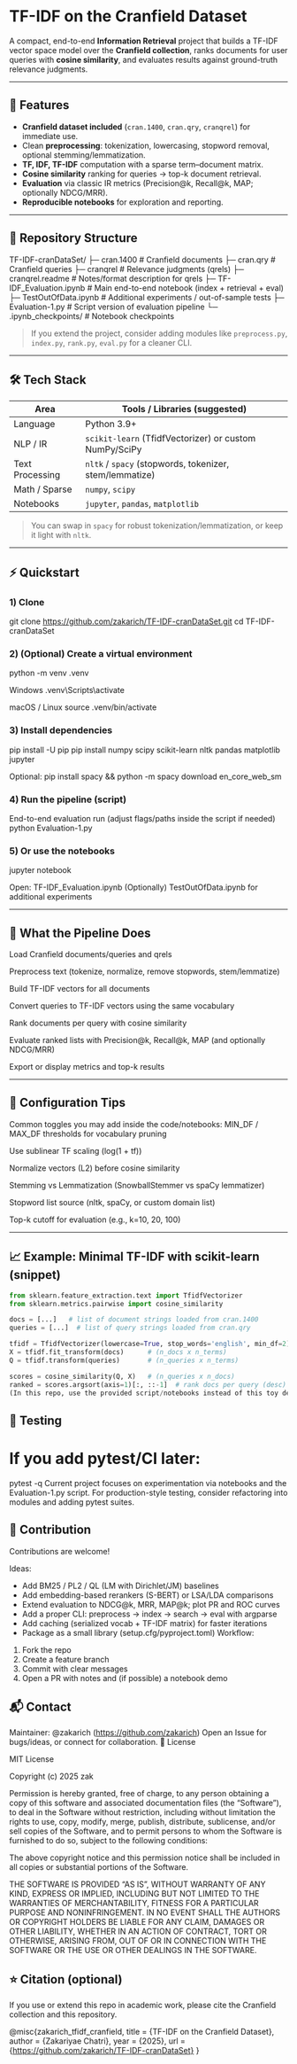 # TF-IDF on the Cranfield Dataset

A compact, end-to-end **Information Retrieval** project that builds a TF-IDF vector space model over the **Cranfield collection**, ranks documents for user queries with **cosine similarity**, and evaluates results against ground-truth relevance judgments.

---

## 🚀 Features

- **Cranfield dataset included** (`cran.1400`, `cran.qry`, `cranqrel`) for immediate use.
- Clean **preprocessing**: tokenization, lowercasing, stopword removal, optional stemming/lemmatization.
- **TF, IDF, TF-IDF** computation with a sparse term–document matrix.
- **Cosine similarity** ranking for queries → top-k document retrieval.
- **Evaluation** via classic IR metrics (Precision@k, Recall@k, MAP; optionally NDCG/MRR).
- **Reproducible notebooks** for exploration and reporting.

---

## 🧱 Repository Structure

TF-IDF-cranDataSet/
├─ cran.1400 # Cranfield documents
├─ cran.qry # Cranfield queries
├─ cranqrel # Relevance judgments (qrels)
├─ cranqrel.readme # Notes/format description for qrels
├─ TF-IDF_Evaluation.ipynb # Main end-to-end notebook (index + retrieval + eval)
├─ TestOutOfData.ipynb # Additional experiments / out-of-sample tests
├─ Evaluation-1.py # Script version of evaluation pipeline
└─ .ipynb_checkpoints/ # Notebook checkpoints


> If you extend the project, consider adding modules like `preprocess.py`, `index.py`, `rank.py`, `eval.py` for a cleaner CLI.

---

## 🛠 Tech Stack

| Area            | Tools / Libraries (suggested)                           |
|-----------------|---------------------------------------------------------|
| Language        | Python 3.9+                                             |
| NLP / IR        | `scikit-learn` (TfidfVectorizer) or custom NumPy/SciPy  |
| Text Processing | `nltk` / `spacy` (stopwords, tokenizer, stem/lemmatize) |
| Math / Sparse   | `numpy`, `scipy`                                        |
| Notebooks       | `jupyter`, `pandas`, `matplotlib`                       |

> You can swap in `spacy` for robust tokenization/lemmatization, or keep it light with `nltk`.

---

## ⚡ Quickstart

### 1) Clone

git clone https://github.com/zakarich/TF-IDF-cranDataSet.git
cd TF-IDF-cranDataSet


### 2) (Optional) Create a virtual environment

python -m venv .venv

Windows
.venv\Scripts\activate

macOS / Linux
source .venv/bin/activate


### 3) Install dependencies

pip install -U pip
pip install numpy scipy scikit-learn nltk pandas matplotlib jupyter

Optional:
pip install spacy && python -m spacy download en_core_web_sm


### 4) Run the pipeline (script)

End-to-end evaluation run (adjust flags/paths inside the script if needed)
python Evaluation-1.py


### 5) Or use the notebooks

jupyter notebook

Open: TF-IDF_Evaluation.ipynb
(Optionally) TestOutOfData.ipynb for additional experiments


---

## 🧪 What the Pipeline Does

Load Cranfield documents/queries and qrels

Preprocess text (tokenize, normalize, remove stopwords, stem/lemmatize)

Build TF-IDF vectors for all documents

Convert queries to TF-IDF vectors using the same vocabulary

Rank documents per query with cosine similarity

Evaluate ranked lists with Precision@k, Recall@k, MAP (and optionally NDCG/MRR)

Export or display metrics and top-k results


---

## 🧩 Configuration Tips

Common toggles you may add inside the code/notebooks:
MIN_DF / MAX_DF thresholds for vocabulary pruning

Use sublinear TF scaling (log(1 + tf))

Normalize vectors (L2) before cosine similarity

Stemming vs Lemmatization (SnowballStemmer vs spaCy lemmatizer)

Stopword list source (nltk, spaCy, or custom domain list)

Top-k cutoff for evaluation (e.g., k=10, 20, 100)


---

## 📈 Example: Minimal TF-IDF with scikit-learn (snippet)

```python
from sklearn.feature_extraction.text import TfidfVectorizer
from sklearn.metrics.pairwise import cosine_similarity

docs = [...]   # list of document strings loaded from cran.1400
queries = [...]  # list of query strings loaded from cran.qry

tfidf = TfidfVectorizer(lowercase=True, stop_words='english', min_df=2)
X = tfidf.fit_transform(docs)      # (n_docs x n_terms)
Q = tfidf.transform(queries)       # (n_queries x n_terms)

scores = cosine_similarity(Q, X)   # (n_queries x n_docs)
ranked = scores.argsort(axis=1)[:, ::-1]  # rank docs per query (desc)
(In this repo, use the provided script/notebooks instead of this toy demo.)
```

## 🧪 Testing

# If you add pytest/CI later:
pytest -q
Current project focuses on experimentation via notebooks and the Evaluation-1.py script. For production-style testing, consider refactoring into modules and adding pytest suites.

## 🤝 Contribution

Contributions are welcome!

Ideas:
- Add BM25 / PL2 / QL (LM with Dirichlet/JM) baselines
- Add embedding-based rerankers (S-BERT) or LSA/LDA comparisons
- Extend evaluation to NDCG@k, MRR, MAP@k; plot PR and ROC curves
- Add a proper CLI: preprocess → index → search → eval with argparse
- Add caching (serialized vocab + TF-IDF matrix) for faster iterations
- Package as a small library (setup.cfg/pyproject.toml)
Workflow:
1) Fork the repo
2) Create a feature branch
3) Commit with clear messages
4) Open a PR with notes and (if possible) a notebook demo

## 📬 Contact

Maintainer: @zakarich  (https://github.com/zakarich)
Open an Issue for bugs/ideas, or connect for collaboration.
📄 License

MIT License

Copyright (c) 2025 zak

Permission is hereby granted, free of charge, to any person obtaining a copy
of this software and associated documentation files (the “Software”), to deal
in the Software without restriction, including without limitation the rights
to use, copy, modify, merge, publish, distribute, sublicense, and/or sell
copies of the Software, and to permit persons to whom the Software is
furnished to do so, subject to the following conditions:

The above copyright notice and this permission notice shall be
included in all copies or substantial portions of the Software.

THE SOFTWARE IS PROVIDED “AS IS”, WITHOUT WARRANTY OF ANY KIND,
EXPRESS OR IMPLIED, INCLUDING BUT NOT LIMITED TO THE WARRANTIES
OF MERCHANTABILITY, FITNESS FOR A PARTICULAR PURPOSE AND
NONINFRINGEMENT. IN NO EVENT SHALL THE AUTHORS OR COPYRIGHT
HOLDERS BE LIABLE FOR ANY CLAIM, DAMAGES OR OTHER LIABILITY,
WHETHER IN AN ACTION OF CONTRACT, TORT OR OTHERWISE, ARISING FROM,
OUT OF OR IN CONNECTION WITH THE SOFTWARE OR THE USE OR OTHER
DEALINGS IN THE SOFTWARE.
## ⭐ Citation (optional)
If you use or extend this repo in academic work, please cite the Cranfield collection and this repository.

@misc{zakarich_tfidf_cranfield,
  title  = {TF-IDF on the Cranfield Dataset},
  author = {Zakariyae Chatri},
  year   = {2025},
  url    = {https://github.com/zakarich/TF-IDF-cranDataSet}
}

